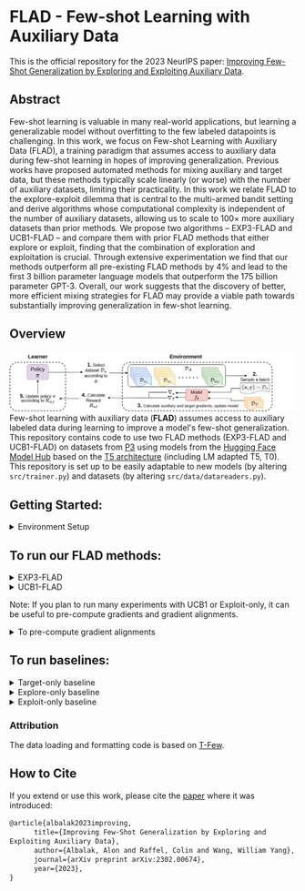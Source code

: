 # FLAD - Few-shot Learning with Auxiliary Data

This is the official repository for the 2023 NeurIPS paper: [Improving Few-Shot Generalization by Exploring and Exploiting Auxiliary Data](https://arxiv.org/abs/2302.00674).

## Abstract
Few-shot learning is valuable in many real-world applications, but learning a generalizable model without overfitting to the few labeled datapoints is challenging. In this work, we focus on Few-shot Learning with Auxiliary Data (FLAD), a training paradigm that assumes access to auxiliary data during few-shot learning in hopes of improving generalization. Previous works have proposed automated methods for mixing auxiliary and target data, but these methods typically scale linearly (or worse) with the number of auxiliary datasets, limiting their practicality. In this work we relate FLAD to the explore-exploit dilemma that is central to the multi-armed bandit setting and derive algorithms whose computational complexity is independent of the number of auxiliary datasets, allowing us to scale to 100× more auxiliary datasets than prior methods. We propose two algorithms – EXP3-FLAD and UCB1-FLAD – and compare them with prior FLAD methods that either explore or exploit, finding that the combination of exploration and exploitation is crucial. Through extensive experimentation we find that our methods outperform all pre-existing FLAD methods by 4% and lead to the first 3 billion parameter language models that outperform the 175 billion parameter GPT-3. Overall, our work suggests that the discovery of better, more efficient mixing strategies for FLAD may provide a viable path towards substantially improving generalization in few-shot learning.

## Overview
![FLAD Overview](flad_overview.png)
Few-shot learning with auxiliary data (**FLAD**) assumes access to auxiliary labeled data during learning to improve a model's few-shot generalization.
<br>
This repository contains code to use two FLAD methods (EXP3-FLAD and UCB1-FLAD) on datasets from [P3](https://github.com/bigscience-workshop/promptsource) using models from the [Hugging Face Model Hub](https://huggingface.co/models) based on the [T5 architecture](https://github.com/google-research/text-to-text-transfer-transformer) (including LM adapted T5, T0).
<br>
This repository is set up to be easily adaptable to new models (by altering `src/trainer.py`) and datasets (by altering `src/data/datareaders.py`).

## Getting Started:

<details><summary>Environment Setup</summary>
<br>
First, install python requirements from `requirements.txt` using your favorite virtual environment manager and the appropriate cuda version.
<br>
For example, with conda use:
  
```bash
CUDA_VERSION="113"
conda create -n flad_env python==3.8
conda activate flad_env
pip install -r requirements.txt -f https://download.pytorch.org/whl/cu${CUDA_VERSION}/torch_stable.html
```
  
</details>

## To run our FLAD methods:
 
<details><summary>EXP3-FLAD</summary>
  
```bash
GPU=0
TARGET_DATASET='copa'
bash all_exp3.sh $GPU $TARGET_DATASET
```
</details>

<details><summary>UCB1-FLAD</summary>
  
```bash
GPU=0
TARGET_DATASET='copa'
bash all_ucb1.sh $GPU $TARGET_DATASET
```

### UCB1-specific info
If you wish to use UCB1, you will need to pre-compute gradient alignments. The trainer class in `trainer.py` will compute and cache the values during training, but if you are planning on running many experiments on a large set of auxiliary datasets, such as P3, you may wish to pre-compute gradients and alignments prior to training with our premade script. The script will compute gradients for a model on each auxiliary dataset and cache them for future use, then compute the alignment with respect to a specific target dataset.

  </details>
  
  
Note: If you plan to run many experiments with UCB1 or Exploit-only, it can be useful to pre-compute gradients and gradient alignments.

<details><summary>To pre-compute gradient alignments</summary>
  
You can pre-compute gradients and alignments with:
  
```bash
TARGET_DATASET='copa'
AUXILIARY_DATASET='P3'
python3 src/multirun_create_weight_inits.py --target_dataset $TARGET_DATASET --auxiliary_dataset $AUXILIARY_DATASET
```

***NOTE***: This script will by default pre-compute gradients with base- and XL-sized T5 models, and T0-3B. To change this, edit the variable `MODELS` found on lines 83-88 of `src/multirun_create_weight_inits.py`.
  
  </details>

## To run baselines:
<details><summary>Target-only baseline</summary>
        
```bash
GPU=0
bash target_only_finetuning.sh $GPU
```
</details>

<details><summary>Explore-only baseline</summary>
  
```bash
GPU=0
TARGET_DATASET='copa'
bash all_mixed.sh $GPU $TARGET_DATASET
```
  </details>
  
<details><summary>Exploit-only baseline</summary>
    
```bash
GPU=0
TARGET_DATASET='copa'
bash all_exploit.sh $GPU $TARGET_DATASET
```

**Note: The exploit-only baseline requires computing auxiliary dataset gradients prior to training.**
<br>
See the dropdown menu for *To pre-compute gradient alignments* for the command to run.
<br>
This process will take a few hours, depending on your hardware.
 </details>
 
### Attribution
The data loading and formatting code is based on [T-Few](https://github.com/r-three/t-few).

## How to Cite
If you extend or use this work, please cite the [paper](https://arxiv.org/abs/2302.00674) where it was introduced:
```
@article{albalak2023improving,
      title={Improving Few-Shot Generalization by Exploring and Exploiting Auxiliary Data}, 
      author={Albalak, Alon and Raffel, Colin and Wang, William Yang},
      journal={arXiv preprint arXiv:2302.00674},
      year={2023},
}
```
